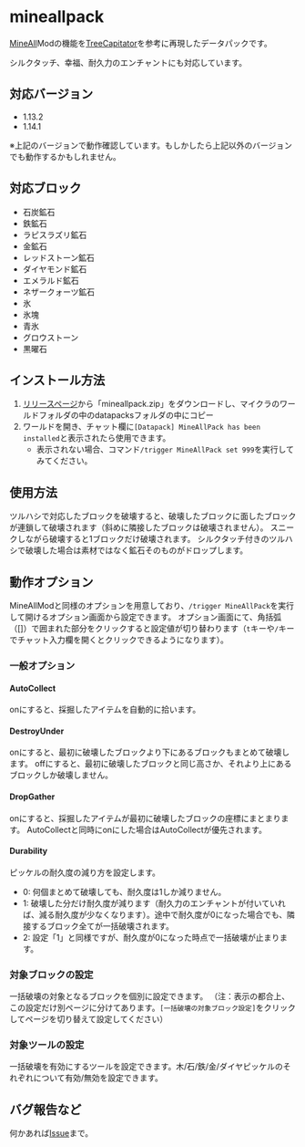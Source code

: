 # mineallpack
[MineAll](http://forum.minecraftuser.jp/viewtopic.php?f=13&t=6874)Modの機能を[TreeCapitator](https://www.planetminecraft.com/project/treecapitator-datapack-1-13/)を参考に再現したデータパックです。

シルクタッチ、幸福、耐久力のエンチャントにも対応しています。

## 対応バージョン
- 1.13.2
- 1.14.1

※上記のバージョンで動作確認しています。もしかしたら上記以外のバージョンでも動作するかもしれません。

## 対応ブロック
* 石炭鉱石
* 鉄鉱石
* ラピスラズリ鉱石
* 金鉱石
* レッドストーン鉱石
* ダイヤモンド鉱石
* エメラルド鉱石
* ネザークォーツ鉱石
* 氷
* 氷塊
* 青氷
* グロウストーン
* 黒曜石

## インストール方法
1. [リリースページ](https://github.com/chrom2411/mineallpack/releases)から「mineallpack.zip」をダウンロードし、マイクラのワールドフォルダの中のdatapacksフォルダの中にコピー
2. ワールドを開き、チャット欄に`[Datapack] MineAllPack has been installed`と表示されたら使用できます。
    - 表示されない場合、コマンド`/trigger MineAllPack set 999`を実行してみてください。

## 使用方法
ツルハシで対応したブロックを破壊すると、破壊したブロックに面したブロックが連鎖して破壊されます（斜めに隣接したブロックは破壊されません）。
スニークしながら破壊すると1ブロックだけ破壊されます。
シルクタッチ付きのツルハシで破壊した場合は素材ではなく鉱石そのものがドロップします。

## 動作オプション
MineAllModと同様のオプションを用意しており、`/trigger MineAllPack`を実行して開けるオプション画面から設定できます。
オプション画面にて、角括弧（\[\]）で囲まれた部分をクリックすると設定値が切り替わります（`t`キーや`/`キーでチャット入力欄を開くとクリックできるようになります）。

### 一般オプション

#### AutoCollect
onにすると、採掘したアイテムを自動的に拾います。

#### DestroyUnder
onにすると、最初に破壊したブロックより下にあるブロックもまとめて破壊します。
offにすると、最初に破壊したブロックと同じ高さか、それより上にあるブロックしか破壊しません。

#### DropGather
onにすると、採掘したアイテムが最初に破壊したブロックの座標にまとまります。
AutoCollectと同時にonにした場合はAutoCollectが優先されます。

#### Durability
ピッケルの耐久度の減り方を設定します。

* 0: 何個まとめて破壊しても、耐久度は1しか減りません。
* 1: 破壊した分だけ耐久度が減ります（耐久力のエンチャントが付いていれば、減る耐久度が少なくなります）。途中で耐久度が0になった場合でも、隣接するブロック全てが一括破壊されます。
* 2: 設定「1」と同様ですが、耐久度が0になった時点で一括破壊が止まります。

### 対象ブロックの設定
一括破壊の対象となるブロックを個別に設定できます。
（注：表示の都合上、この設定だけ別ページに分けてあります。`[一括破壊の対象ブロック設定]`をクリックしてページを切り替えて設定してください）

### 対象ツールの設定
一括破壊を有効にするツールを設定できます。木/石/鉄/金/ダイヤピッケルのそれぞれについて有効/無効を設定できます。

## バグ報告など
何かあれば[Issue](https://github.com/chrom2411/mineallpack/issues)まで。
